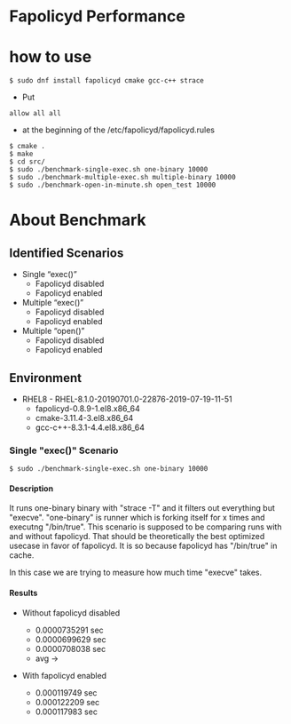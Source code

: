 # Fapolicyd Performance

# how to use

```
$ sudo dnf install fapolicyd cmake gcc-c++ strace
```

* Put
```
allow all all
```
* at the beginning of the /etc/fapolicyd/fapolicyd.rules

```
$ cmake .
$ make
$ cd src/
$ sudo ./benchmark-single-exec.sh one-binary 10000
$ sudo ./benchmark-multiple-exec.sh multiple-binary 10000
$ sudo ./benchmark-open-in-minute.sh open_test 10000
```

# About Benchmark
## Identified Scenarios

* Single “exec()”
  * Fapolicyd disabled
  * Fapolicyd enabled
* Multiple “exec()”
  * Fapolicyd disabled
  * Fapolicyd enabled
* Multiple “open()”
  * Fapolicyd disabled
  * Fapolicyd enabled
  
## Environment

* RHEL8 - RHEL-8.1.0-20190701.0-22876-2019-07-19-11-51
  * fapolicyd-0.8.9-1.el8.x86_64
  * cmake-3.11.4-3.el8.x86_64
  * gcc-c++-8.3.1-4.4.el8.x86_64
  
### Single "exec()" Scenario

```
$ sudo ./benchmark-single-exec.sh one-binary 10000
```

#### Description

It runs one-binary binary with "strace -T" and it filters out everything but "execve". "one-binary" is runner which is forking itself for x times and executng "/bin/true". This scenario is supposed to be comparing runs with and without fapolicyd. That should be theoretically the best optimized usecase in favor of fapolicyd. It is so because fapolicyd has "/bin/true" in cache.

In this case we are trying to measure how much time "execve" takes.

#### Results

* Without fapolicyd disabled
  * 0.0000735291 sec
  * 0.0000699629 sec
  * 0.0000708038 sec
  * avg -> 
  
* With fapolicyd enabled
  * 0.000119749 sec
  * 0.000122209 sec
  * 0.000117983 sec
